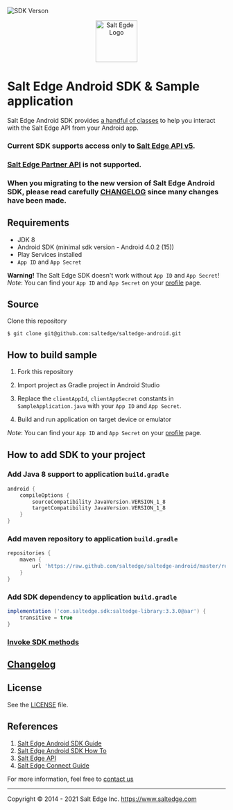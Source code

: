 ![SDK Verson](https://img.shields.io/badge/SDK%20version-3.3.0-orange)

<p align="center">
  <a href="https://www.saltedge.com/products/spectre">
    <img src="https://raw.githubusercontent.com/saltedge/sca-identity-service-example/master/docs/images/saltedge_logo.png" alt="Salt Egde Logo" width="96" height="96">
  </a>
</p>

# Salt Edge Android SDK & Sample application

Salt Edge Android SDK provides [a handful of classes](SDK_GUIDE.MD) to help you interact with the Salt Edge API from your Android app.  
  
### Current SDK supports access only to [Salt Edge API v5](https://docs.saltedge.com/account_information/v5/).  
### [Salt Edge Partner API](https://docs.saltedge.com/partners/v1/) is not supported.  
  
### When you migrating to the new version of Salt Edge Android SDK, please read carefully [CHANGELOG](CHANGELOG.MD) since many changes have been made.

## Requirements

* JDK 8
* Android SDK (minimal sdk version - Android 4.0.2 (15))
* Play Services installed
* `App ID` and `App Secret`

**Warning!** The Salt Edge SDK doesn't work without `App ID` and `App Secret`!
*Note*: You can find your `App ID` and `App Secret` on your [profile](https://www.saltedge.com/keys_and_secrets) page.

## Source

Clone this repository
```shell
$ git clone git@github.com:saltedge/saltedge-android.git
```

## How to build sample

1. Fork this repository
1. Import project as Gradle project in Android Studio
1. Replace the `clientAppId`, `clientAppSecret` constants in `SampleApplication.java` with your `App ID` and `App Secret`.

1. Build and run application on target device or emulator

*Note*: You can find your `App ID` and `App Secret` on your [profile](https://www.saltedge.com/keys_and_secrets) page.

## How to add SDK to your project

### Add Java 8 support to application `build.gradle`
   
```groovy
android {
    compileOptions {
        sourceCompatibility JavaVersion.VERSION_1_8
        targetCompatibility JavaVersion.VERSION_1_8
    }
}
```
  
### Add maven repository to application `build.gradle`
   
```groovy
repositories {
    maven {
        url 'https://raw.github.com/saltedge/saltedge-android/master/repo/'
    }
}
```

### Add SDK dependency to application `build.gradle`
  
```groovy
implementation ('com.saltedge.sdk:saltedge-library:3.3.0@aar') {
    transitive = true
}
```

### [Invoke SDK methods](SDK_GUIDE.MD) 
  
## [Changelog](CHANGELOG.MD)

## License

See the [LICENSE](LICENSE) file.

## References

1. [Salt Edge Android SDK Guide](SDK_GUIDE.MD)
1. [Salt Edge Android SDK How To](HOW_TO.MD)
1. [Salt Edge API](https://docs.saltedge.com/account_information/v5/)
1. [Salt Edge Connect Guide](https://docs.saltedge.com/account_information/v5/#salt_edge_connect)

For more information, feel free to [contact us](https://www.saltedge.com/pages/contact)  

---
Copyright © 2014 - 2021 Salt Edge Inc. https://www.saltedge.com
